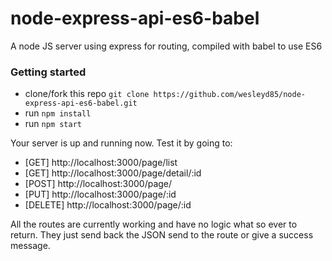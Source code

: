 # node-express-api-es6-babel
A node JS server using express for routing, compiled with babel to use ES6

### Getting started
* clone/fork this repo `git clone https://github.com/wesleyd85/node-express-api-es6-babel.git`
* run `npm install`
* run `npm start`

Your server is up and running now. Test it by going to:
* [GET] http://localhost:3000/page/list
* [GET] http://localhost:3000/page/detail/:id
* [POST] http://localhost:3000/page/
* [PUT] http://localhost:3000/page/:id
* [DELETE] http://localhost:3000/page/:id

All the routes are currently working and have no logic what so ever to return. They just send back the JSON send to the route or give a success message.